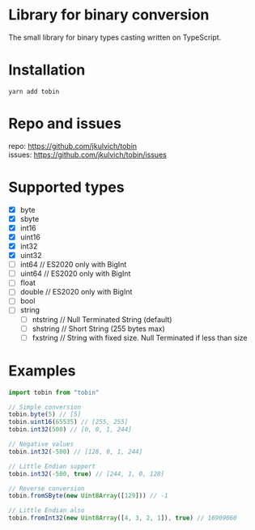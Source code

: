 # Library for binary conversion
The small library for binary types casting written on TypeScript.  

# Installation
`yarn add tobin`

# Repo and issues
repo: https://github.com/jkulvich/tobin  
issues: https://github.com/jkulvich/tobin/issues

# Supported types

- [x] byte
- [x] sbyte
- [x] int16
- [x] uint16
- [x] int32
- [x] uint32
- [ ] int64 // ES2020 only with BigInt
- [ ] uint64 // ES2020 only with BigInt
- [ ] float
- [ ] double // ES2020 only with BigInt
- [ ] bool
- [ ] string
    - [ ] ntstring // Null Terminated String (default)
    - [ ] shstring // Short String (255 bytes max)
    - [ ] fxstring // String with fixed size. Null Terminated if less than size

# Examples

```javascript
import tobin from "tobin"

// Simple conversion
tobin.byte(5) // [5]
tobin.uint16(65535) // [255, 255]
tobin.int32(500) // [0, 0, 1, 244]

// Negative values
tobin.int32(-500) // [128, 0, 1, 244]

// Little Endian support
tobin.int32(-500, true) // [244, 1, 0, 128]

// Reverse conversion
tobin.fromSByte(new Uint8Array([129])) // -1

// Little Endian also
tobin.fromInt32(new Uint8Array([4, 3, 2, 1]), true) // 16909060
```
